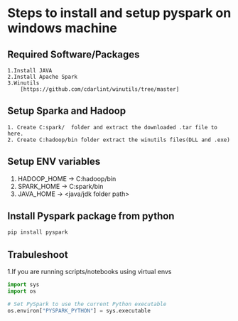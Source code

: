 # Steps to install and setup pyspark on windows machine

## Required Software/Packages

    1.Install JAVA 
    2.Install Apache Spark
    3.Winutils 
        [https://github.com/cdarlint/winutils/tree/master]

## Setup Sparka and Hadoop

    1. Create C:spark/  folder and extract the downloaded .tar file to here.
    2. Create C:hadoop/bin folder extract the winutils files(DLL and .exe)

## Setup ENV variables

1. HADOOP_HOME -> C:hadoop/bin
2. SPARK_HOME -> C:spark/bin
3. JAVA_HOME -> <java/jdk folder path>

## Install Pyspark package from python

```py
pip install pyspark
```

## Trabuleshoot

1.If you are running scripts/notebooks using virtual envs
```py
import sys
import os

# Set PySpark to use the current Python executable
os.environ["PYSPARK_PYTHON"] = sys.executable
```